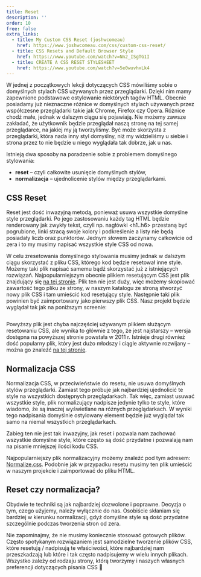 ```yaml
---
title: Reset
description: ''
order: 10
free: false
extra_links:
  - title: My Custom CSS Reset (joshwcomeau)
    href: https://www.joshwcomeau.com/css/custom-css-reset/
  - title: CSS Resets and Default Browser Style
    href: https://www.youtube.com/watch?v=Nn2_ISgTG1I
  - title: CREATE A CSS RESET STYLESHEET
    href: https://www.youtube.com/watch?v=5e0wuvhxLk4
---
```


W jednej z początkowych lekcji dotyczących CSS mówiliśmy sobie o domyślnych stylach CSS używanych przez przeglądarki. Dzięki nim mamy zapewnione podstawowe ostylowanie niektórych tagów HTML. Obecnie posiadamy już nieznaczne różnice w domyślnych stylach używanych przez współczesne przeglądarki takie jak Chrome, Firefox czy Opera. Różnice chodź małe, jednak w dalszym ciągu się pojawiają. Nie możemy zawsze zakładać, że użytkownik będzie przeglądał naszą stronę na tej samej przeglądarce, na jakiej my ją tworzyliśmy. Być może skorzysta z przeglądarki, która nada inny styl domyślny, niż my widzieliśmy u siebie i strona przez to nie będzie u niego wyglądała tak dobrze, jak u nas.

Istnieją dwa sposoby na poradzenie sobie z problemem domyślnego stylowania:

- **reset** – czyli całkowite usunięcie domyślnych stylów,
- **normalizacja** – ujednolicenie stylów między przeglądarkami.

## CSS Reset

Reset jest dość inwazyjną metodą, ponieważ usuwa wszystkie domyślne style przeglądarki. Po jego zastosowaniu każdy tag HTML będzie renderowany jak zwykły tekst, czyli np. nagłówki <h1..h6> przestaną być pogrubione, linki stracą swoje kolory i podkreślenie a listy nie będą posiadały liczb oraz punktorów. Jednym słowem zaczynamy całkowicie od zera i to my musimy napisać wszystkie style CSS od nowa.

W celu zresetowania domyślnego stylowania musimy jednak w dalszym ciągu skorzystać z pliku CSS, którego kod będzie resetował inne style. Możemy taki plik napisać samemu bądź skorzystać już z istniejących rozwiązań. Najpopularniejszym obecnie plikiem resetującym CSS jest plik znajdujący się [na tej stronie](https://meyerweb.com/eric/tools/css/reset/). Plik ten nie jest duży, więc możemy skopiować zawartość tego pliku ze strony, w naszym katalogu ze stroną stworzyć nowy plik CSS i tam umieścić kod resetujący style. Następnie taki plik powinien być zaimportowany jako pierwszy plik CSS. Nasz projekt będzie wyglądał tak jak na poniższym screenie:

<img alt="" src="/online/statyczna/img/nowoczesna-strona/reset.png" />

Powyższy plik jest chyba najczęściej używanym plikiem służącym resetowaniu CSS, ale wynika to głównie z tego, że jest najstarszy – wersja dostępna na powyższej stronie powstała w 2011 r. Istnieje drugi również dość popularny plik, który jest dużo młodszy i ciągle aktywnie rozwijany – można go znaleźć [na tej stronie](https://gist.github.com/DavidWells/18e73022e723037a50d6).

## Normalizacja CSS

Normalizacja CSS, w przeciwieństwie do resetu, nie usuwa domyślnych stylów przeglądarki. Zamiast tego próbuje jak najbardziej ujednolicić te style na wszystkich dostępnych przeglądarkach. Tak więc, zamiast usuwać wszystkie style, plik normalizujący nadpisze jedynie tylko te style, które wiadomo, że są inaczej wyświetlane na różnych przeglądarkach. W wyniki tego nadpisania domyślnie ostylowany element będzie już wyglądał tak samo na niemal wszystkich przeglądarkach.

Zabieg ten nie jest tak inwazyjny, jak reset i pozwala nam zachować wszystkie domyślne style, które często są dość przydatne i pozwalają nam na pisanie mniejszej ilości kodu CSS.

Najpopularniejszy plik normalizacyjny możemy znaleźć pod tym adresem:[ Normalize.css](https://necolas.github.io/normalize.css/). Podobnie jak w przypadku resetu musimy ten plik umieścić w naszym projekcie i zaimportować do pliku HTML.

## Reset czy normalizacja?

Obydwie te techniki są jak najbardziej dozwolone i poprawne. Decyzja o tym, czego użyjemy, należy wyłącznie do nas. Osobiście skłaniam się bardziej w kierunku normalizacji, gdyż domyślne style są dość przydatne szczególnie podczas tworzenia stron od zera.

Nie zapominajmy, że nie musimy koniecznie stosować gotowych plików. Często spotykanym rozwiązaniem jest samodzielne tworzenie plików CSS, które resetują / nadpisują te właściwości, które najbardziej nam przeszkadzają lub które i tak często nadpisujemy w wielu innych plikach. Wszystko zależy od rodzaju strony, którą tworzymy i naszych własnych preferencji dotyczących pisania CSS 🙂
